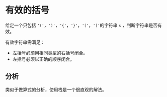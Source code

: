 # 有效的括号

给定一个只包括 `'('`，`')'`，`'{'`，`'}'`，`'['`，`']'`的字符串 `s` ，判断字符串是否有效。

有效字符串需满足：

- 左括号必须用相同类型的右括号闭合。
- 左括号必须以正确的顺序闭合。

## 分析

类似于做算式的分析，使用栈是一个很直观的解法。

